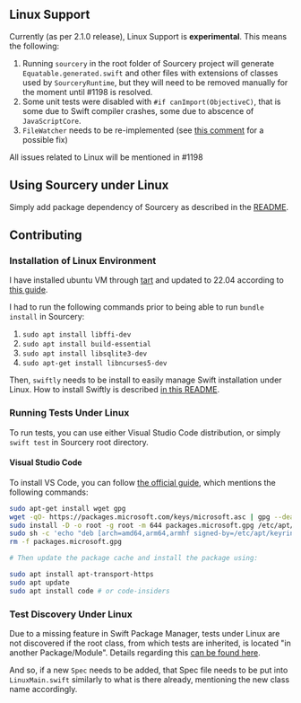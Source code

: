 ## Linux Support

Currently (as per 2.1.0 release), Linux Support is **experimental**. This means the following:

1. Running `sourcery` in the root folder of Sourcery project will generate `Equatable.generated.swift` and other files with extensions of classes used by `SourceryRuntime`, but they will need to be removed manually for the moment until #1198 is resolved.
2. Some unit tests were disabled with `#if canImport(ObjectiveC)`, that is some due to Swift compiler crashes, some due to abscence of `JavaScriptCore`.
3. `FileWatcher` needs to be re-implemented (see [this comment](https://github.com/krzysztofzablocki/Sourcery/pull/1188#issue-1828038476) for a possible fix)


All issues related to Linux will be mentioned in #1198

## Using Sourcery under Linux

Simply add package dependency of Sourcery as described in the [README](README.md).

## Contributing
### Installation of Linux Environment

I have installed ubuntu VM through [tart](https://github.com/cirruslabs/tart/issues/62#issuecomment-1225956540) and updated to 22.04 according to [this guide](https://www.linuxtechi.com/upgrade-ubuntu-20-04-to-ubuntu-22-04/).

I had to run the following commands prior to being able to run `bundle install` in Sourcery:

1. `sudo apt install libffi-dev`
2. `sudo apt install build-essential`
3. `sudo apt install libsqlite3-dev`
4. `sudo apt-get install libncurses5-dev`

Then, `swiftly` needs to be install to easily manage Swift installation under Linux. How to install Swiftly is described [in this README](https://github.com/swift-server/swiftly).

### Running Tests Under Linux

To run tests, you can use either Visual Studio Code distribution, or simply `swift test` in Sourcery root directory.

#### Visual Studio Code

To install VS Code, you can follow [the official guide](https://code.visualstudio.com/docs/setup/linux), which mentions the following commands:

```bash
sudo apt-get install wget gpg
wget -qO- https://packages.microsoft.com/keys/microsoft.asc | gpg --dearmor > packages.microsoft.gpg
sudo install -D -o root -g root -m 644 packages.microsoft.gpg /etc/apt/keyrings/packages.microsoft.gpg
sudo sh -c 'echo "deb [arch=amd64,arm64,armhf signed-by=/etc/apt/keyrings/packages.microsoft.gpg] https://packages.microsoft.com/repos/code stable main" > /etc/apt/sources.list.d/vscode.list'
rm -f packages.microsoft.gpg

# Then update the package cache and install the package using:

sudo apt install apt-transport-https
sudo apt update
sudo apt install code # or code-insiders
```

### Test Discovery Under Linux

Due to a missing feature in Swift Package Manager, tests under Linux are not discovered if the root class, from which tests are inherited, is located "in another Package/Module". Details regarding this [can be found here](https://github.com/apple/swift-package-manager/issues/5573).

And so, if a new `Spec` needs to be added, that Spec file needs to be put into `LinuxMain.swift` similarly to what is there already, mentioning the new class name accordingly.
